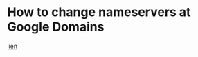 # How to change nameservers at Google Domains

[lien](https://www.veerotech.net/kb/how-to-change-nameservers-at-google-domains/)